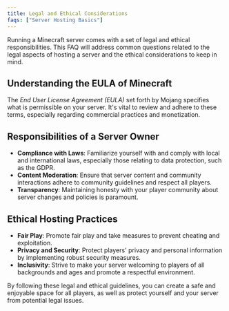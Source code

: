 ```yaml
---
title: Legal and Ethical Considerations
faqs: ["Server Hosting Basics"]
---
```


Running a Minecraft server comes with a set of legal and ethical responsibilities. This FAQ will address common questions related to the legal aspects of hosting a server and the ethical considerations to keep in mind.

## Understanding the EULA of Minecraft

The *End User License Agreement (EULA)* set forth by Mojang specifies what is permissible on your server. It's vital to review and adhere to these terms, especially regarding commercial practices and monetization.

## Responsibilities of a Server Owner

- **Compliance with Laws**: Familiarize yourself with and comply with local and international laws, especially those relating to data protection, such as the GDPR.
- **Content Moderation**: Ensure that server content and community interactions adhere to community guidelines and respect all players.
- **Transparency**: Maintaining honesty with your player community about server changes and policies is paramount.

## Ethical Hosting Practices

- **Fair Play**: Promote fair play and take measures to prevent cheating and exploitation.
- **Privacy and Security**: Protect players' privacy and personal information by implementing robust security measures.
- **Inclusivity**: Strive to make your server welcoming to players of all backgrounds and ages and promote a respectful environment.

By following these legal and ethical guidelines, you can create a safe and enjoyable space for all players, as well as protect yourself and your server from potential legal issues.
